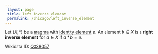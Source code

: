 ```yaml
---
 layout: page
 title: left inverse element
 permalink: /chicago/left_inverse_element
---
```

Let $(X,*)$ be a [magma](https://mathgloss.github.io/MathGloss/chicago/magma) with [identity element](https://mathgloss.github.io/MathGloss/chicago/identity_element) $e$. An element $b\in X$ is a **right inverse element** for $a\in X$ if $a * b=e$.

Wikidata ID: [Q338057](https://www.wikidata.org/wiki/Q338057)